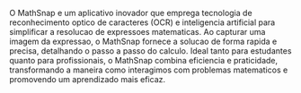 O MathSnap e um aplicativo inovador que emprega tecnologia de reconhecimento optico de caracteres (OCR) e inteligencia artificial para simplificar a resolucao de expressoes matematicas. Ao capturar uma imagem da expressao, o MathSnap fornece a solucao de forma rapida e precisa, detalhando o passo a passo do calculo. Ideal tanto para estudantes quanto para profissionais, o MathSnap combina eficiencia e praticidade, transformando a maneira como interagimos com problemas matematicos e promovendo um aprendizado mais eficaz.
